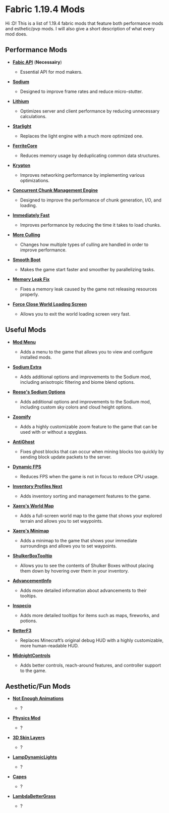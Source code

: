 # Fabric 1.19.4 Mods
Hi :D! This is a list of 1.19.4 fabric mods that feature both performance mods and esthetic/pvp mods. I will also give a short description of what every mod does.
## Performance Mods
* **[Fabic API](https://modrinth.com/mod/fabric-api/versions)** (**Necessairy**)
    * Essential API for mod makers.

* **[Sodium](https://modrinth.com/mod/sodium/versions)**
    *  Designed to improve frame rates and reduce micro-stutter.

* **[Lithium](https://modrinth.com/mod/lithium/versions)** 
    * Optimizes server and client performance by reducing unnecessary calculations.

* **[Starlight](https://modrinth.com/mod/starlight/versions)**
    * Replaces the light engine with a much more optimized one.

* **[FerriteCore](https://modrinth.com/mod/ferrite-core/versions)** 
    * Reduces memory usage by deduplicating common data structures.

* **[Krypton](https://modrinth.com/mod/krypton/versions)** 
    * Improves networking performance by implementing various optimizations.
* **[Concurrent Chunk Management Engine](https://modrinth.com/mod/c2me-fabric/versions)**
    * Designed to improve the performance of chunk generation, I/O, and loading.

* **[Immediately Fast](https://modrinth.com/mod/immediatelyfast/versions)**
    * Improves performance by reducing the time it takes to load chunks.

* **[More Culling](https://modrinth.com/mod/moreculling/versions)**
    * Changes how multiple types of culling are handled in order to improve performance.

* **[Smooth Boot](https://modrinth.com/mod/smoothboot-fabric/versions)**
    * Makes the game start faster and smoother by parallelizing tasks.

* **[Memory Leak Fix](https://modrinth.com/mod/memoryleakfix/versions)**
    * Fixes a memory leak caused by the game not releasing resources properly.

* **[Force Close World Loading Screen](https://modrinth.com/mod/forcecloseworldloadingscreen/versions)**
    * Allows you to exit the world loading screen very fast.

## Useful Mods
* **[Mod Menu](https://modrinth.com/mod/modmenu/versions)**
    * Adds a menu to the game that allows you to view and configure installed mods.

* **[Sodium Extra](https://modrinth.com/mod/sodium-extra/changelog)**
    * Adds additional options and improvements to the Sodium mod, including anisotropic filtering and biome blend options.

* **[Reese's Sodium Options](https://modrinth.com/mod/reeses-sodium-options/versions)**
    * Adds additional options and improvements to the Sodium mod, including custom sky colors and cloud height options.

* **[Zoomify](https://modrinth.com/mod/zoomify)**
    * Adds a highly customizable zoom feature to the game that can be used with or without a spyglass.

* **[AntiGhost](https://modrinth.com/mod/antighost/versions)** 
    * Fixes ghost blocks that can occur when mining blocks too quickly by sending block update packets to the server.

* **[Dynamic FPS](https://modrinth.com/mod/dynamic-fps/versions)**
    * Reduces FPS when the game is not in focus to reduce CPU usage.

* **[Inventory Profiles Next](https://modrinth.com/mod/inventory-profiles-next/versions)**
    * Adds inventory sorting and management features to the game.

* **[Xaero's World Map](https://chocolateminecraft.com/worldmapdownload.php#popup1)**
    * Adds a full-screen world map to the game that shows your explored terrain and allows you to set waypoints.

* **[Xaero's Minimap](https://chocolateminecraft.com/minimapdownload.php#popup1)**
    * Adds a minimap to the game that shows your immediate surroundings and allows you to set waypoints.

* **[ShulkerBoxTooltip](https://modrinth.com/mod/shulkerboxtooltip/versions)**
    * Allows you to see the contents of Shulker Boxes without placing them down by hovering over them in your inventory.

* **[AdvancementInfo](https://modrinth.com/mod/advancementinfo)**
    * Adds more detailed information about advancements to their tooltips.

* **[Inspecio](https://modrinth.com/mod/inspecio/versions)**
    * Adds more detailed tooltips for items such as maps, fireworks, and potions.

* **[BetterF3](https://modrinth.com/mod/betterf3/versions)** 
    * Replaces Minecraft’s original debug HUD with a highly customizable, more human-readable HUD.

* **[MidnightControls](https://modrinth.com/mod/midnightcontrols)**
    * Adds better controls, reach-around features, and controller support to the game.

## Aesthetic/Fun Mods
* **[Not Enough Animations](https://modrinth.com/mod/not-enough-animations/versions)**
    * ?

* **[Physics Mod](https://modrinth.com/mod/physicsmod/versions)**
    * ?

* **[3D Skin Layers](https://modrinth.com/mod/3dskinlayers/versions)**
    * ?

* **[LampDynamicLights](https://modrinth.com/mod/lambdynamiclights/versions)**
    * ?

* **[Capes](https://modrinth.com/mod/capes/versions)**
    * ?

* **[LambdaBetterGrass](https://modrinth.com/mod/lambdabettergrass/versions)**
    * ?
